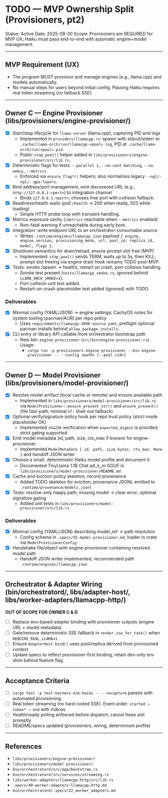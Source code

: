 # TODO — MVP Ownership Split (Provisioners, pt2)

Status: Active
Date: 2025-09-30
Scope: Provisioners are REQUIRED for MVP UX; Haiku must pass end-to-end with automatic engine+model management.

---

## MVP Requirement (UX)

- The program MUST provision and manage engines (e.g., llama.cpp) and models automatically.
- No manual steps for users beyond initial config. Passing Haiku requires real token streaming (no fallback SSE).

---

## Owner C — Engine Provisioner (libs/provisioners/engine-provisioner/)

- [x] Start/stop lifecycle for `llama-server` (llama.cpp), capturing PID and logs
  - Implemented in `providers/llamacpp.rs`: spawn with stdout/stderr to `.cache/llama-orch/run/llamacpp-<pool>.log`, PID at `.cache/llama-orch/run/<pool>.pid`.
  - Public `stop_pool()` helper added in `libs/provisioners/engine-provisioner/src/lib.rs`.
- [x] Deterministic flags for tests: `--parallel 1`, `--no-cont-batching`, `--no-webui`, `--metrics`
  - Enforced via `ensure_flag*()` helpers; also normalizes legacy `--ngl/-ngl/--gpu-layers`.
- [x] Bind address/port management; emit discovered URL (e.g., `http://127.0.0.1:<port>`) to integration channel
  - Binds `127.0.0.1:<port>`; chooses free port with collision fallback.
- [x] Readiness/health waits (poll `/health` -> 200 when ready, 503 while loading)
  - Simple HTTP probe loop with transient handling.
- [x] Metrics exposure sanity (`/metrics` reachable when `--metrics` enabled)
  - Non-fatal warning if unreachable during early boot.
- [x] Integration: write endpoint URL to an orchestrator-consumable source
  - Writes `.runtime/engines/llamacpp.json` payload `{ engine, engine_version, provisioning_mode, url, pool_id, replica_id, model, flags }`.
- [x] Shutdown semantics for drain/reload; ensure prompt slot free (MVP)
  - Implemented: `stop_pool()` sends TERM, waits up to 5s, then KILL; prompt slot freeing via engine drain hook remains TODO post-MVP.
- [x] Tests: smoke (spawn → health), restart on crash, port collision handling
  - Smoke test present (`tests/llamacpp_smoke.rs`, ignored behind `LLAMA_ORCH_SMOKE=1`).
  - Port collision unit test added.
  - Restart-on-crash placeholder test added (ignored) with TODO.

### Deliverables

- [x] Minimal config (YAML/JSON) → engine settings; CachyOS notes for system tooling (pacman/AUR) per repo policy
  - Uses `requirements/llamacpp-3090-source.yaml`; preflight optional pacman installs behind `allow_package_installs`.
- [x] CLI entry or library API callable from orchestrator bootstrap path
  - New bin: `engine-provisioner` (`src/bin/engine-provisioner.rs`). Usage:
    - `cargo run -p provisioners-engine-provisioner --bin engine-provisioner -- --config <path> [--pool <id>]`

---

## Owner D — Model Provisioner (libs/provisioners/model-provisioner/)

- [x] Resolve model artifact (local cache or remote) and ensure available path
  - Implemented in `libs/provisioners/model-provisioner/src/lib.rs` via `ModelProvisioner::ensure_present_str()` and `ensure_present()` (file fast-path; minimal `hf:` shell-out fallback)
- [x] Optional verify/signature policy hook per repo trust policy (strict mode placeholder OK)
  - Implemented `sha256` verification when `expected_digest` is provided; strict gating supported
- [x] Emit model metadata (id, path, size, ctx_max if known) for engine-provisioner
  - Implemented `ModelMetadata { id, path, size_bytes, ctx_max: None }` and handoff JSON writer
- [x] Choose a small, deterministic Haiku model profile and document it
  - Documented TinyLlama 1.1B Chat q4_k_m GGUF in `libs/provisioners/model-provisioner/README.md`
- [x] Cache and eviction policy skeleton; record provenance
  - Added TODO skeleton for eviction; provenance JSONL emitted to `.runtime/provenance/models.jsonl`
- [x] Tests: resolve-only happy path; missing model → clear error; optional signature gating
  - Added unit tests in `libs/provisioners/model-provisioner/src/lib.rs`

### Deliverables
- [x] Minimal config (YAML/JSON) describing model_ref → path resolution
  - Config schema in `.specs/55-model-provisioner.md`; loader in crate via `ModelProvisionerConfig`
- [x] Handshake file/object with engine-provisioner containing resolved model path
  - Handoff JSON writer implemented; recommended path `.runtime/engines/llamacpp.json`

---

## Orchestrator & Adapter Wiring (bin/orchestratord/, libs/adapter-host/, libs/worker-adapters/llamacpp-http/)

**OUT OF SCOPE FOR OWNER C & D**

- [ ] Replace env-based adapter binding with provisioner outputs (engine URL + model metadata)
- [ ] Gate/remove deterministic SSE fallback in `render_sse_for_task()` when `REQUIRE_REAL_LLAMA=1`
- [ ] Ensure `AdapterHost.bind()` uses pool/replica derived from provisioned context
- [ ] Update specs to reflect provisioner-first binding; retain dev-only env shim behind feature flag

---

## Acceptance Criteria

- [ ] `cargo test -p test-harness-e2e-haiku -- --nocapture` passes with automated provisioning
- [ ] Real token streaming (no hard-coded SSE). Event order: `started → token* → end` with indices
- [ ] Health/ready polling enforced before dispatch; cancel frees slot promptly
- [ ] README/specs updated (provisioners, wiring, determinism profile)

---

## References

- `libs/provisioners/engine-provisioner/`
- `libs/provisioners/model-provisioner/`
- `bin/orchestratord/src/app/bootstrap.rs`
- `bin/orchestratord/src/services/streaming.rs`
- `libs/worker-adapters/llamacpp-http/src/lib.rs`
- `.specs/40-worker-adapters-llamacpp-http.md`
- `bin/orchestratord/.specs/22_worker_adapters.md`
